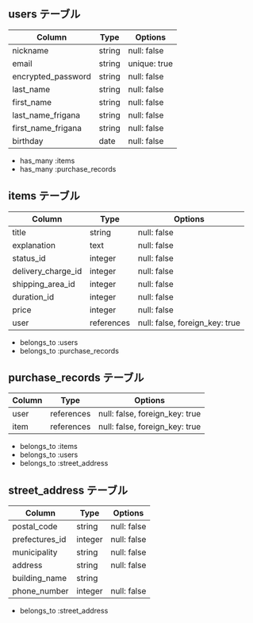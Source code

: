 ## users テーブル

| Column              | Type    | Options      |
| ----------          | ------  | -----------  |
| nickname            | string  | null: false  |
| email               | string  | unique: true |
| encrypted_password  | string  | null: false  |
| last_name           | string  | null: false  |
| first_name          | string  | null: false  |
| last_name_frigana   | string  | null: false  |
| first_name_frigana  | string  | null: false  |
| birthday            | date    | null: false  |

- has_many :items
- has_many :purchase_records

## items テーブル

| Column             | Type      | Options     |
| ----------         | --------- | ----------- |
| title              | string    | null: false |
| explanation        | text      | null: false |
| status_id          | integer   | null: false |
| delivery_charge_id | integer   | null: false |
| shipping_area_id   | integer   | null: false |
| duration_id        | integer   | null: false |
| price              | integer   | null: false |
| user               | references | null: false, foreign_key: true |

- belongs_to :users
- belongs_to :purchase_records

## purchase_records テーブル

| Column        | Type        | Options                        |
| ----------    | ---------   | -----------                    |
| user          | references  | null: false, foreign_key: true |
| item          | references  | null: false, foreign_key: true |

- belongs_to :items
- belongs_to :users
- belongs_to :street_address

## street_address テーブル

| Column         | Type      | Options     |
| ----------     | --------- | ----------- |
| postal_code    | string    | null: false |
| prefectures_id | integer   | null: false |
| municipality   | string    | null: false |
| address        | string    | null: false |
| building_name  | string    |             |
| phone_number   | integer   | null: false |

- belongs_to :street_address